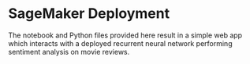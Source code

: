 # SageMaker Deployment

The notebook and Python files provided here result in a simple web app which interacts with a deployed recurrent neural network performing sentiment analysis on movie reviews.
